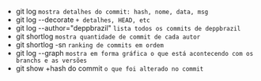 * git log `mostra detalhes do commit: hash, nome, data, msg`
* git log --decorate `+ detalhes, HEAD, etc`
* git log --author="deppbrazil" `lista todos os commits de deppbrazil`
* git shortlog `mostra quantidade de commit de cada autor`
* git shortlog -sn `ranking de commits em ordem`
* git log --graph `mostra em forma gráfica o que está acontecendo com os branchs e as versões`
* git show +hash do commit `o que foi alterado no commit`
